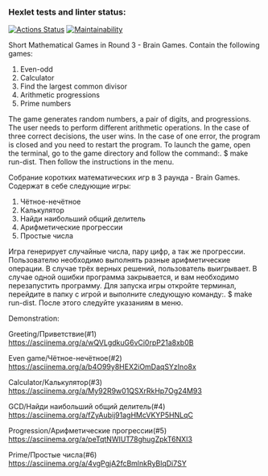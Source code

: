 ### Hexlet tests and linter status:
[![Actions Status](https://github.com/toujoursMaxim/java-project-61/workflows/hexlet-check/badge.svg)](https://github.com/toujoursMaxim/java-project-61/actions)
[![Maintainability](https://api.codeclimate.com/v1/badges/36c9cb475475669af905/maintainability)](https://codeclimate.com/github/toujoursMaxim/java-project-61/maintainability)

Short Mathematical Games in Round 3 - Brain Games. 
Contain the following games: 
1. Even-odd
2. Calculator 
3. Find the largest common divisor 
4. Arithmetic progressions 
5. Prime numbers
 
The game generates random numbers, a pair of digits, and progressions. The user needs to perform different arithmetic operations. 
In the case of three correct decisions, the user wins. In the case of one error, the program is closed and you need to restart the program. To launch the game, open the terminal, go to the game directory and follow the command:. $ make run-dist. Then follow the instructions in the menu.


Cобрание коротких математических игр в 3 раунда - Brain Games.
Содержат в себе следующие игры: 
1. Чётное-нечётное 
2. Калькулятор
3. Найди наибольший общий делитель
4. Арифметические прогрессии 
5. Простые числа

Игра генерирует случайные числа, пару цифр, а так же прогрессии. Пользователю необходимо выполнять разные арифметические операции. В случае трёх верных решений, пользователь выигрывает. В случае одной ошибки программа закрывается, и вам необходимо перезапустить программу. Для запуска игры откройте терминал, перейдите в папку с игрой и выполните следующую команду:. $ make run-dist. После этого следуйте указаниям в меню.

Demonstration:

Greeting/Приветствие(#1)
https://asciinema.org/a/wQVLgdkuG6vCi0rpP21a8xb0B

Even game/Чётное-нечётное(#2)
https://asciinema.org/a/b4O99y8HEX2iOmDaqSYzIno8x

Calculator/Калькулятор(#3)
https://asciinema.org/a/My92R9w01QSXrRkHp7Og24M93

GCD/Найди наибольший общий делитель(#4)
https://asciinema.org/a/fZyAubij91agHMcVKYP5HNLqC

Progression/Арифметические прогрессии(#5)
https://asciinema.org/a/peTqtNWIUT78ghugZpkT6NXI3

Prime/Простые числа(#6)
https://asciinema.org/a/4vgPgjA2fcBmlnkRyBlqDi7SY
